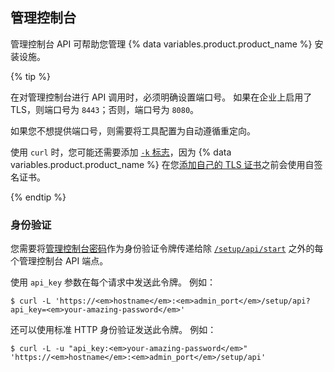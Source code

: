 ## 管理控制台

管理控制台 API 可帮助您管理 {% data variables.product.product_name %} 安装设施。

{% tip %}

在对管理控制台进行 API 调用时，必须明确设置端口号。 如果在企业上启用了 TLS，则端口号为 `8443`；否则，端口号为 `8080`。

如果您不想提供端口号，则需要将工具配置为自动遵循重定向。

使用 `curl` 时，您可能还需要添加 [`-k` 标志](http://curl.haxx.se/docs/manpage.html#-k)，因为 {% data variables.product.product_name %} 在您[添加自己的 TLS 证书](/enterprise/admin/guides/installation/configuring-tls/)之前会使用自签名证书。

{% endtip %}

### 身份验证

您需要将[管理控制台密码](/enterprise/admin/articles/accessing-the-management-console/)作为身份验证令牌传递给除 [`/setup/api/start`](#create-a-github-enterprise-server-license) 之外的每个管理控制台 API 端点。

使用 `api_key` 参数在每个请求中发送此令牌。 例如：

```shell
$ curl -L 'https://<em>hostname</em>:<em>admin_port</em>/setup/api?api_key=<em>your-amazing-password</em>'
```

还可以使用标准 HTTP 身份验证发送此令牌。 例如：

```shell
$ curl -L -u "api_key:<em>your-amazing-password</em>" 'https://<em>hostname</em>:<em>admin_port</em>/setup/api'
```